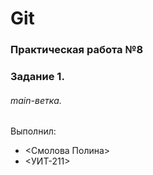 # Git
### Практическая работа №8
### Задание 1.
###### main-ветка.

Выполнил:
* <Смолова Полина>
* <УИТ-211>

